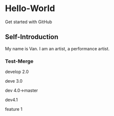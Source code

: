 # Hello-World
Get started with GitHub

## Self-Introduction
My name is Van. I am an artist, a performance artist.

### Test-Merge

develop 2.0

deve 3.0

dev 4.0->master

dev4.1

feature 1